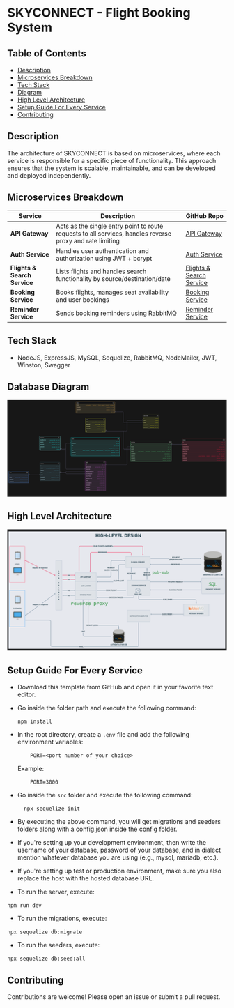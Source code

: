 # SKYCONNECT - Flight Booking System

## Table of Contents
- [Description](#description)
- [Microservices Breakdown](#microservices-breakdown)
- [Tech Stack](#tech-stack)
- [Diagram](#diagram)
- [High Level Architecture](#high-level-architecture)
- [Setup Guide For Every Service](#setup-guide-for-every-service)
- [Contributing](#contributing)

## Description
The architecture of SKYCONNECT is based on microservices, where each service is responsible for a specific piece of functionality. This approach ensures that the system is scalable, maintainable, and can be developed and deployed independently.

## Microservices Breakdown

| Service | Description | GitHub Repo |
|--------|-------------|-------------|
|**API Gateway** | Acts as the single entry point to route requests to all services, handles reverse proxy and rate limiting | [API Gateway](https://github.com/sohamsolankii/SKYCONNECT/tree/main/Flights-API-Gateway) |
|**Auth Service** | Handles user authentication and authorization using JWT + bcrypt | [Auth Service](https://github.com/sohamsolankii/SKYCONNECT/tree/main/Flights-API-Gateway) |
|**Flights & Search Service** | Lists flights and handles search functionality by source/destination/date | [Flights & Search Service](https://github.com/sohamsolankii/SKYCONNECT/tree/main/Flight-Search-Service) |
|**Booking Service** | Books flights, manages seat availability and user bookings | [Booking Service](https://github.com/sohamsolankii/SKYCONNECT/tree/main/Flight-Booking-Service) |
|**Reminder Service** | Sends booking reminders using RabbitMQ | [Reminder Service](https://github.com/sohamsolankii/SKYCONNECT/tree/main/Flight-Notification-Service) |

## Tech Stack
- NodeJS, ExpressJS, MySQL, Sequelize, RabbitMQ, NodeMailer, JWT, Winston, Swagger

## Database Diagram
![Database Diagram](https://github.com/sohamsolankii/SKYCONNECT/blob/main/skyconnect.png)

## High Level Architecture
![High Level Architecture](https://github.com/sohamsolankii/SKYCONNECT/blob/main/high%20level%20design.png)

## Setup Guide For Every Service

- Download this template from GitHub and open it in your favorite text editor.
- Go inside the folder path and execute the following command:
  ```
  npm install
  ```
- In the root directory, create a `.env` file and add the following environment variables:
    ```
        PORT=<port number of your choice>
    ```
    Example: 
    ```
        PORT=3000
    ```
- Go inside the `src` folder and execute the following command:
    ```
      npx sequelize init
    ```
- By executing the above command, you will get migrations and seeders folders along with a config.json inside the config folder.
- If you're setting up your development environment, then write the username of your database, password of your database, and in dialect mention whatever database you are using (e.g., mysql, mariadb, etc.).
- If you're setting up test or production environment, make sure you also replace the host with the hosted database URL.

- To run the server, execute:
 ```
 npm run dev
 ```
- To run the migrations, execute:
 ```
 npx sequelize db:migrate
 ```
- To run the seeders, execute:
 ```
 npx sequelize db:seed:all
 ```
 
## Contributing

Contributions are welcome! Please open an issue or submit a pull request.